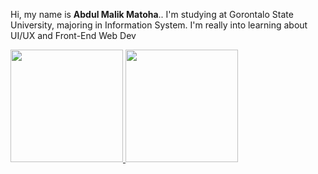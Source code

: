 Hi, my name is **Abdul Malik Matoha**.\. I'm studying at Gorontalo State University, majoring in Information System. I'm really into learning about UI/UX and Front-End Web Dev

<p align="left">
<a href="https://github.com/Malixl">
  <img height="180em" src="https://github-readme-stats-eight-theta.vercel.app/api?username=Malixl&show_icons=true&theme=algolia&include_all_commits=true&count_private=true"/>
  <img height="180em" src="https://github-readme-stats-eight-theta.vercel.app/api/top-langs/?username=Malixl&layout=compact&langs_count=8&theme=algolia"/>
</a>
</p>
